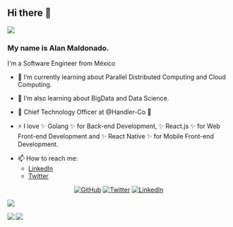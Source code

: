 ## Hi there 👋

![](https://github.com/halfrost/halfrost/blob/master/icons/header_.png)

### My name is Alan Maldonado.
I'm a Software Engineer from México

- 🌱 I’m currently learning about Parallel Distributed Computing and Cloud Computing.
- 🌱 I’m also learning about BigData and Data Science.

- 🚨 Chief Technology Officer at @Handler-Co 🚨

- ⚡ I love ✨ Golang ✨ for Back-end Development, ✨ React.js ✨ for Web Front-end Development
     and ✨ React Native ✨ for Mobile Front-end Development.

* 📫 How to reach me:
  * [LinkedIn](http://linkedin.com/in/alanmn88)
  * [Twitter](http://twitter.com/alanmn88)
  
 <p align="center">
  <a href="https://github.com/n3m"><img src="https://img.shields.io/github/followers/n3m.svg?label=GitHub&style=social" alt="GitHub"></a>
  <a href="https://twitter.com/alanmn88"><img src="https://img.shields.io/twitter/follow/alanmn88?label=Twitter&style=social" alt="Twitter"></a>
  <a href="https://www.linkedin.com/in/alanmn88"><img src="https://img.shields.io/badge/LinkedIn--_.svg?style=social&logo=linkedin" alt="LinkedIn"></a>
</p>

![](https://komarev.com/ghpvc/?username=n3m&style=flat)

<a href="https://lon9.github.io">
<img align="left" src="https://github-readme-stats.vercel.app/api?username=n3m&count_private=true&show_icons=true&theme=dark" />
</a>
<a href="https://lon9.github.io">
<img align="left" src="https://github-readme-stats.vercel.app/api/top-langs/?username=n3m&theme=dark&hide=html" />
</a>
